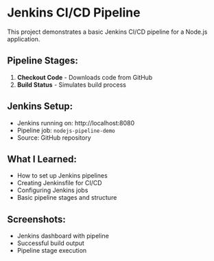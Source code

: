# Jenkins CI/CD Pipeline

This project demonstrates a basic Jenkins CI/CD pipeline for a Node.js application.

## Pipeline Stages:
1. **Checkout Code** - Downloads code from GitHub
2. **Build Status** - Simulates build process

## Jenkins Setup:
- Jenkins running on: http://localhost:8080
- Pipeline job: `nodejs-pipeline-demo`
- Source: GitHub repository

## What I Learned:
- How to set up Jenkins pipelines
- Creating Jenkinsfile for CI/CD
- Configuring Jenkins jobs
- Basic pipeline stages and structure

## Screenshots:
- Jenkins dashboard with pipeline
- Successful build output
- Pipeline stage execution
